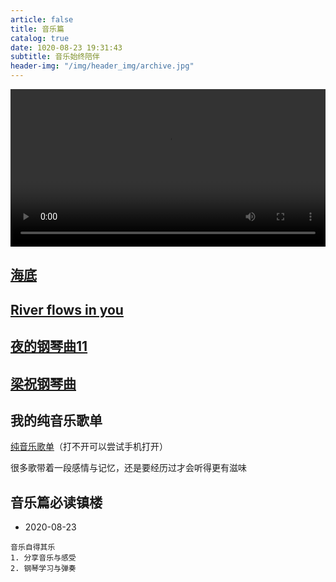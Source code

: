 ```yaml
---
article: false
title: 音乐篇
catalog: true
date: 1020-08-23 19:31:43
subtitle: 音乐始终陪伴
header-img: "/img/header_img/archive.jpg"
---
```


<video src="/img/movie/haidi.mp4" controls="controls" style="width: 100%; max-height: 500px" id="movie" loop="loop">
您的浏览器不支持 video 标签。
</video>

## [海底](/img/movie/haidi.mp4)

## [River flows in you](/img/movie/riverflowsinyou.mp4)

## [夜的钢琴曲11](/img/movie/yedegangqinqu11.mp4)

## [梁祝钢琴曲](/img/movie/liangzhu.mp4)

## 我的纯音乐歌单
[纯音乐歌单](https://t.kugou.com/355mda6xVV2)（打不开可以尝试手机打开）

很多歌带着一段感情与记忆，还是要经历过才会听得更有滋味

## 音乐篇必读镇楼 
- 2020-08-23
```
音乐自得其乐
1. 分享音乐与感受
2. 钢琴学习与弹奏
```

<script type="text/javascript">
    let movie = document.getElementById("movie");
    let lks = document.querySelectorAll(".post-container > h2 > a");
    for(let i = 0; i < lks.length; i++) {
        if(lks[i].className == "" && lks[i].href.endsWith("mp4")) {
            lks[i].onclick = function(e){
                e.preventDefault();
                movie.src=lks[i].href;
                movie.play();
            }
        }
    }
</script>